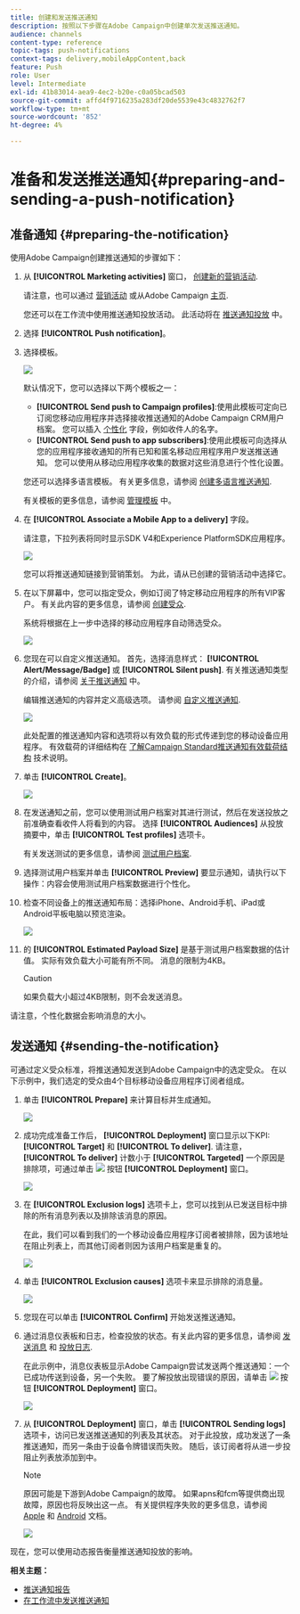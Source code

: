 ```yaml
---
title: 创建和发送推送通知
description: 按照以下步骤在Adobe Campaign中创建单次发送推送通知。
audience: channels
content-type: reference
topic-tags: push-notifications
context-tags: delivery,mobileAppContent,back
feature: Push
role: User
level: Intermediate
exl-id: 41b83014-aea9-4ec2-b20e-c0a05bcad503
source-git-commit: affd4f9716235a283df20de5539e43c4832762f7
workflow-type: tm+mt
source-wordcount: '852'
ht-degree: 4%

---
```


# 准备和发送推送通知{#preparing-and-sending-a-push-notification}

## 准备通知 {#preparing-the-notification}

使用Adobe Campaign创建推送通知的步骤如下：

1. 从 **[!UICONTROL Marketing activities]** 窗口， [创建新的营销活动](../../start/using/marketing-activities.md#creating-a-marketing-activity).

   请注意，也可以通过 [营销活动](../../start/using/marketing-activities.md#creating-a-marketing-activity) 或从Adobe Campaign [主页](../../start/using/interface-description.md#home-page).

   您还可以在工作流中使用推送通知投放活动。 此活动将在 [推送通知投放](../../automating/using/push-notification-delivery.md) 中。

1. 选择 **[!UICONTROL Push notification]**。
1. 选择模板。

   ![](assets/push_notif_type.png)

   默认情况下，您可以选择以下两个模板之一：

   * **[!UICONTROL Send push to Campaign profiles]**:使用此模板可定向已订阅您移动应用程序并选择接收推送通知的Adobe Campaign CRM用户档案。 您可以插入 [个性化](../../designing/using/personalization.md#inserting-a-personalization-field) 字段，例如收件人的名字。
   * **[!UICONTROL Send push to app subscribers]**:使用此模板可向选择从您的应用程序接收通知的所有已知和匿名移动应用程序用户发送推送通知。 您可以使用从移动应用程序收集的数据对这些消息进行个性化设置。

   您还可以选择多语言模板。 有关更多信息，请参阅 [创建多语言推送通知](../../channels/using/creating-a-multilingual-push-notification.md).

   有关模板的更多信息，请参阅 [管理模板](../../start/using/marketing-activity-templates.md) 中。

1. 在 **[!UICONTROL Associate a Mobile App to a delivery]** 字段。

   请注意，下拉列表将同时显示SDK V4和Experience PlatformSDK应用程序。

   ![](assets/push_notif_properties.png)

   您可以将推送通知链接到营销策划。 为此，请从已创建的营销活动中选择它。

1. 在以下屏幕中，您可以指定受众，例如订阅了特定移动应用程序的所有VIP客户。 有关此内容的更多信息，请参阅 [创建受众](../../audiences/using/creating-audiences.md).

   系统将根据在上一步中选择的移动应用程序自动筛选受众。

   ![](assets/push_notif_audience.png)

1. 您现在可以自定义推送通知。 首先，选择消息样式： **[!UICONTROL Alert/Message/Badge]** 或 **[!UICONTROL Silent push]**. 有关推送通知类型的介绍，请参阅 [关于推送通知](../../channels/using/about-push-notifications.md) 中。

   编辑推送通知的内容并定义高级选项。 请参阅 [自定义推送通知](../../channels/using/customizing-a-push-notification.md).

   ![](assets/push_notif_content.png)

   此处配置的推送通知内容和选项将以有效负载的形式传递到您的移动设备应用程序。 有效载荷的详细结构在 [了解Campaign Standard推送通知有效载荷结构](../../administration/using/push-payload.md) 技术说明。

1. 单击 **[!UICONTROL Create]**。

   ![](assets/push_notif_content_2.png)

1. 在发送通知之前，您可以使用测试用户档案对其进行测试，然后在发送投放之前准确查看收件人将看到的内容。 选择 **[!UICONTROL Audiences]** 从投放摘要中，单击 **[!UICONTROL Test profiles]** 选项卡。

   有关发送测试的更多信息，请参阅 [测试用户档案](../../sending/using/sending-proofs.md).

1. 选择测试用户档案并单击 **[!UICONTROL Preview]** 要显示通知，请执行以下操作：内容会使用测试用户档案数据进行个性化。
1. 检查不同设备上的推送通知布局：选择iPhone、Android手机、iPad或Android平板电脑以预览渲染。

   ![](assets/push_notif_preview.png)

1. 的 **[!UICONTROL Estimated Payload Size]** 是基于测试用户档案数据的估计值。 实际有效负载大小可能有所不同。 消息的限制为4KB。

   >[!CAUTION]
   >
   >如果负载大小超过4KB限制，则不会发送消息。

请注意，个性化数据会影响消息的大小。

## 发送通知 {#sending-the-notification}

可通过定义受众标准，将推送通知发送到Adobe Campaign中的选定受众。 在以下示例中，我们选定的受众由4个目标移动设备应用程序订阅者组成。

1. 单击 **[!UICONTROL Prepare]** 来计算目标并生成通知。

   ![](assets/push_send_1.png)

1. 成功完成准备工作后， **[!UICONTROL Deployment]** 窗口显示以下KPI: **[!UICONTROL Target]** 和 **[!UICONTROL To deliver]**. 请注意， **[!UICONTROL To deliver]** 计数小于 **[!UICONTROL Targeted]** 一个原因是排除项，可通过单击 ![](assets/lp_link_properties.png) 按钮 **[!UICONTROL Deployment]** 窗口。

   ![](assets/push_send_2.png)

1. 在 **[!UICONTROL Exclusion logs]** 选项卡上，您可以找到从已发送目标中排除的所有消息列表以及排除该消息的原因。

   在此，我们可以看到我们的一个移动设备应用程序订阅者被排除，因为该地址在阻止列表上，而其他订阅者则因为该用户档案是重复的。

   ![](assets/push_send_5.png)

1. 单击 **[!UICONTROL Exclusion causes]** 选项卡来显示排除的消息量。

   ![](assets/push_send_7.png)

1. 您现在可以单击 **[!UICONTROL Confirm]** 开始发送推送通知。
1. 通过消息仪表板和日志，检查投放的状态。有关此内容的更多信息，请参阅 [发送消息](../../sending/using/confirming-the-send.md) 和 [投放日志](../../sending/using/monitoring-a-delivery.md#delivery-logs).

   在此示例中，消息仪表板显示Adobe Campaign尝试发送两个推送通知：一个已成功传送到设备，另一个失败。 要了解投放出现错误的原因，请单击 ![](assets/lp_link_properties.png) 按钮 **[!UICONTROL Deployment]** 窗口。

   ![](assets/push_send_4.png)

1. 从 **[!UICONTROL Deployment]** 窗口，单击 **[!UICONTROL Sending logs]** 选项卡，访问已发送推送通知的列表及其状态。 对于此投放，成功发送了一条推送通知，而另一条由于设备令牌错误而失败。 随后，该订阅者将从进一步投阻止列表放添加到中。

   >[!NOTE]
   >
   >原因可能是下游到Adobe Campaign的故障。 如果apns和fcm等提供商出现故障，原因也将反映出这一点。 有关提供程序失败的更多信息，请参阅 [Apple](https://developer.apple.com/library/content/documentation/NetworkingInternet/Conceptual/RemoteNotificationsPG/CommunicatingwithAPNs.html) 和 [Android](https://firebase.google.com/docs/cloud-messaging/http-server-ref) 文档。

   ![](assets/push_send_6.png)

现在，您可以使用动态报告衡量推送通知投放的影响。

**相关主题：**

* [推送通知报告](../../reporting/using/push-notification-report.md)
* [在工作流中发送推送通知](../../automating/using/push-notification-delivery.md)

